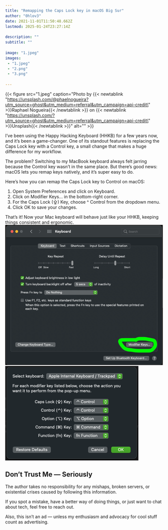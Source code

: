 ```yaml
---
title: "Remapping the Caps Lock key in macOS Big Sur"
author: "0hlov3"
date: 2021-11-01T11:50:48.662Z
lastmod: 2025-01-24T23:27:14Z

description: ""
subtitle: ""

image: "1.jpeg" 
images:
 - "1.jpeg"
 - "2.png"
 - "3.png"

---
```

{{< figure src="1.jpeg" caption="Photo by {{< newtablink \"https://unsplash.com/@phaelnogueira?utm_source=ghost&utm_medium=referral&utm_campaign=api-credit\" >}}Raphael Nogueira{{< /newtablink >}} on {{< newtablink \"https://unsplash.com/?utm_source=ghost&utm_medium=referral&utm_campaign=api-credit\" >}}Unsplash{{< /newtablink >}}" alt="" >}}

I’ve been using the Happy Hacking Keyboard (HHKB) for a few years now, and it’s been a game-changer. One of its standout 
features is replacing the Caps Lock key with a Control key, a small change that makes a huge difference for my workflow.

The problem? Switching to my MacBook keyboard always felt jarring because the Control key wasn’t in the same place. 
But there’s good news: macOS lets you remap keys natively, and it’s super easy to do.


Here’s how you can remap the Caps Lock key to Control on macOS:

1. Open System Preferences and click on Keyboard.
2. Click on Modifier Keys… in the bottom-right corner.
3. For the Caps Lock (⇪) Key, choose ^ Control from the dropdown menu.
4. Click OK to save your changes.

That’s it! Now your Mac keyboard will behave just like your HHKB, keeping things consistent and ergonomic.
![](2.png)
![](3.png)

## Don’t Trust Me — Seriously

The author takes no responsibility for any mishaps, broken servers, or existential crises caused by following this information.

If you spot a mistake, have a better way of doing things, or just want to chat about tech, feel free to reach out.

Also, this isn’t an ad — unless my enthusiasm and advocacy for cool stuff count as advertising.